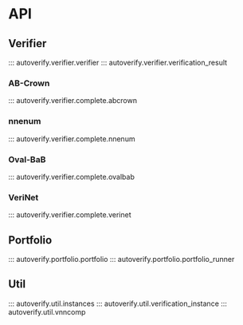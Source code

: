 # API

## Verifier

::: autoverify.verifier.verifier
::: autoverify.verifier.verification_result

### AB-Crown

::: autoverify.verifier.complete.abcrown

### nnenum

::: autoverify.verifier.complete.nnenum

### Oval-BaB

::: autoverify.verifier.complete.ovalbab

### VeriNet

::: autoverify.verifier.complete.verinet

## Portfolio

::: autoverify.portfolio.portfolio
::: autoverify.portfolio.portfolio_runner

## Util

::: autoverify.util.instances
::: autoverify.util.verification_instance
::: autoverify.util.vnncomp
